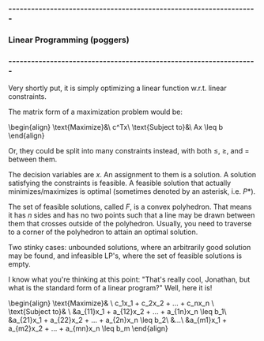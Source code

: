 ### ------------------------------------------------------------------
###                    Linear Programming (poggers)         
### ------------------------------------------------------------------

Very shortly put, it is simply optimizing a linear function w.r.t. linear constraints.

The matrix form of a maximization problem would be:

\begin{align}
    \text{Maximize}&\ c^Tx\\
    \text{Subject to}&\ Ax \leq b
\end{align}

Or, they could be split into many constraints instead, with both $\leq$, $\geq$, and $=$ between
them.

The decision variables are $x$. An assignment to them is a solution. A solution satisfying the
constraints is feasible. A feasible solution that actually minimizes/maximizes is optimal (sometimes
denoted by an asterisk, i.e. $P*$).

The set of feasible solutions, called $F$, is a convex polyhedron. That means it has $n$ sides and
has no two points such that a line may be drawn between them that crosses outside of the polyhedron.
Usually, you need to traverse to a corner of the polyhedron to attain an optimal solution.

Two stinky cases: unbounded solutions, where an arbitrarily good solution may be found, and
infeasible LP's, where the set of feasible solutions is empty.

I know what you're thinking at this point: "That's really cool, Jonathan, but what is the standard
form of a linear program?" Well, here it is!

\begin{align}
    \text{Maximize}& \ c_1x_1 + c_2x_2 + ... + c_nx_n \\
    \text{Subject to}& \\
        &a_{11}x_1 + a_{12}x_2 + ... + a_{1n}x_n \leq b_1\\
        &a_{21}x_1 + a_{22}x_2 + ... + a_{2n}x_n \leq b_2\\
        &...\\
        &a_{m1}x_1 + a_{m2}x_2 + ... + a_{mn}x_n \leq b_m
\end{align}

